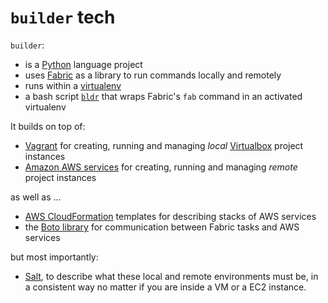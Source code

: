 # `builder` tech

`builder`:

* is a [Python](https://www.python.org/) language project
* uses [Fabric](http://www.fabfile.org/) as a library to run commands locally and remotely
* runs within a [virtualenv](http://docs.python-guide.org/en/latest/dev/virtualenvs/)
* a bash script [`bldr`](https://github.com/elifesciences/elife-builder/blob/master/bldr) that wraps  Fabric's `fab` command in an activated virtualenv

It builds on top of:

* [Vagrant](https://www.vagrantup.com/) for creating, running and managing *local* [Virtualbox](https://www.virtualbox.org/) project instances
* [Amazon AWS services](http://aws.amazon.com/) for creating, running and managing *remote* project instances

as well as ...

* [AWS CloudFormation](http://aws.amazon.com/cloudformation/) templates for describing stacks of AWS services
* the [Boto library](https://github.com/boto/boto) for communication between Fabric tasks and AWS services

but most importantly:

* [Salt](http://saltstack.com/), to describe what these local and remote environments must be, in a consistent way no matter if you are inside a VM or a EC2 instance.
